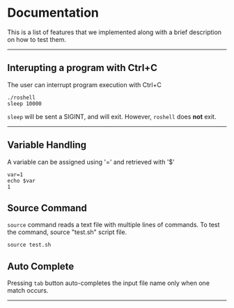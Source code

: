 # Documentation

This is a list of features that we implemented along with a brief description on how to test them.

<hr>

## Interupting a program with Ctrl+C
The user can interrupt program execution with Ctrl+C
```
./roshell
sleep 10000
```

```sleep``` will be sent a SIGINT, and will exit. However, ```roshell``` does **not** exit.

<hr>

## Variable Handling

A variable can be assigned using '=' and retrieved with '$'
```
var=1
echo $var
1
```
## Source Command

```source``` command reads a text file with multiple lines of commands.
To test the command, source "test.sh" script file.
```
source test.sh
```
## Auto Complete

Pressing ```tab``` button auto-completes the input file name only when one match occurs.

<hr>
